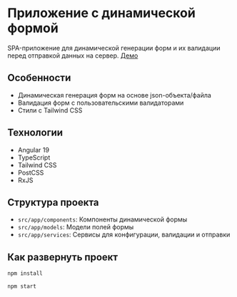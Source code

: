 # Приложение с динамической формой

SPA-приложение для динамической генерации форм и их валидации перед отправкой данных на сервер. [Демо](https://iqfluence-angular-test.vercel.app/form)

## Особенности

- Динамическая генерация форм на основе json-объекта/файла
- Валидация форм с пользовательскими валидаторами
- Стили с Tailwind CSS

## Технологии

- Angular 19
- TypeScript
- Tailwind CSS
- PostCSS
- RxJS

## Структура проекта

- `src/app/components`: Компоненты динамической формы
- `src/app/models`: Модели полей формы
- `src/app/services`: Сервисы для конфигурации, валидации и отправки

## Как развернуть проект

```bash
npm install

npm start
```
